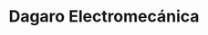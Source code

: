 ---
title: "Dagaro Electromecánica"
url: /zamora/dagaro-electromecanica/
shop: reparación de automóviles
---